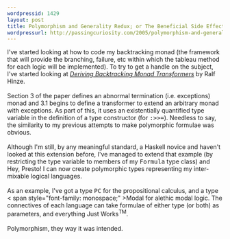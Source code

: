 ```yaml
--- 
wordpressid: 1429
layout: post
title: Polymorphism and Generality Redux; or The Beneficial Side Effects of Reading
wordpressurl: http://passingcuriosity.com/2005/polymorphism-and-generality-redux-or-the-beneficial-side-effects-of-reading/
---
```

I've started looking at how to code my backtracking monad (the framework that will provide the branching, failure, etc within which the tableau method for each logic will be implemented). To try to get a handle on the subject, I've started looking at <a href="http://portal.acm.org/citation.cfm?id=351258" style="font-style: italic;">Deriving Backtracking Monad Transformers</a> by Ralf Hinze.<br /><br />Section 3 of the paper defines an abnormal termination (i.e. exceptions) monad and 3.1 begins to define a transformer to extend an arbitrary monad with exceptions. As part of this, it uses an existentially quantified type variable in the definition of a type constructor (for <span style="font-family: monospace;">:&gt;&gt;=</span>). Needless to say, the similarity to my previous attempts to make polymorphic  formulae was obvious.<br /><br />Although I'm still, by any meaningful standard, a Haskell novice and haven't looked at this extension before, I've managed to extend that example (by restricting the type variable to members of my <span style="font-family: monospace;">Formula</span> type class) and Hey, Presto! I can now create polymorphic types representing my inter-mixable logical languages.<br /><br />As an example, I've got a type <span style="font-family: monospace;">PC</span> for the propositional calculus, and a type < span style="font-family: monospace;" >Modal</span> for alethic modal logic. The connectives of each language can take formulae of either type (or both) as parameters, and everything Just Works<sup>TM</sup>.<br /><br />Polymorphism, they way it was intended.
